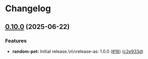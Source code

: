 # Changelog

## [0.10.0](https://github.com/SourceRootLabs/srl-terraform-modules/compare/random-pet-v0.9.9...random-pet-v0.10.0) (2025-06-22)


### Features

* **random-pet:** Initial release.\n\nrelease-as: 1.0.0 ([#16](https://github.com/SourceRootLabs/srl-terraform-modules/issues/16)) ([c2e933d](https://github.com/SourceRootLabs/srl-terraform-modules/commit/c2e933d8c7303d133480de0b31d4c5a89664c76c))
